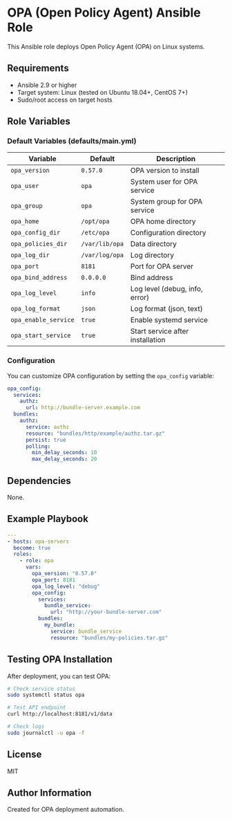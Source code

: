 # OPA (Open Policy Agent) Ansible Role

This Ansible role deploys Open Policy Agent (OPA) on Linux systems.

## Requirements

- Ansible 2.9 or higher
- Target system: Linux (tested on Ubuntu 18.04+, CentOS 7+)
- Sudo/root access on target hosts

## Role Variables

### Default Variables (defaults/main.yml)

| Variable | Default | Description |
|----------|---------|-------------|
| `opa_version` | `0.57.0` | OPA version to install |
| `opa_user` | `opa` | System user for OPA service |
| `opa_group` | `opa` | System group for OPA service |
| `opa_home` | `/opt/opa` | OPA home directory |
| `opa_config_dir` | `/etc/opa` | Configuration directory |
| `opa_policies_dir` | `/var/lib/opa` | Data directory |
| `opa_log_dir` | `/var/log/opa` | Log directory |
| `opa_port` | `8181` | Port for OPA server |
| `opa_bind_address` | `0.0.0.0` | Bind address |
| `opa_log_level` | `info` | Log level (debug, info, error) |
| `opa_log_format` | `json` | Log format (json, text) |
| `opa_enable_service` | `true` | Enable systemd service |
| `opa_start_service` | `true` | Start service after installation |

### Configuration

You can customize OPA configuration by setting the `opa_config` variable:

```yaml
opa_config:
  services:
    authz:
      url: http://bundle-server.example.com
  bundles:
    authz:
      service: authz
      resource: "bundles/http/example/authz.tar.gz"
      persist: true
      polling:
        min_delay_seconds: 10
        max_delay_seconds: 20
```

## Dependencies

None.

## Example Playbook

```yaml
---
- hosts: opa-servers
  become: true
  roles:
    - role: opa
      vars:
        opa_version: "0.57.0"
        opa_port: 8181
        opa_log_level: "debug"
        opa_config:
          services:
            bundle_service:
              url: "http://your-bundle-server.com"
          bundles:
            my_bundle:
              service: bundle_service
              resource: "bundles/my-policies.tar.gz"
```

## Testing OPA Installation

After deployment, you can test OPA:

```bash
# Check service status
sudo systemctl status opa

# Test API endpoint
curl http://localhost:8181/v1/data

# Check logs
sudo journalctl -u opa -f
```

## License

MIT

## Author Information

Created for OPA deployment automation.